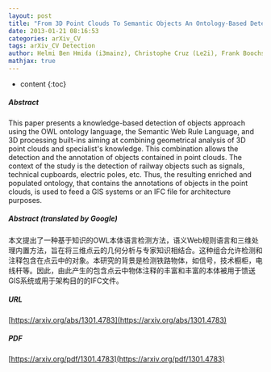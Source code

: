 ```yaml
---
layout: post
title: "From 3D Point Clouds To Semantic Objects An Ontology-Based Detection Approach"
date: 2013-01-21 08:16:53
categories: arXiv_CV
tags: arXiv_CV Detection
author: Helmi Ben Hmida (i3mainz), Christophe Cruz (Le2i), Frank Boochs (i3mainz), Christophe Nicolle (Le2i)
mathjax: true
---
```


* content
{:toc}

##### Abstract
This paper presents a knowledge-based detection of objects approach using the OWL ontology language, the Semantic Web Rule Language, and 3D processing built-ins aiming at combining geometrical analysis of 3D point clouds and specialist's knowledge. This combination allows the detection and the annotation of objects contained in point clouds. The context of the study is the detection of railway objects such as signals, technical cupboards, electric poles, etc. Thus, the resulting enriched and populated ontology, that contains the annotations of objects in the point clouds, is used to feed a GIS systems or an IFC file for architecture purposes.

##### Abstract (translated by Google)
本文提出了一种基于知识的OWL本体语言检测方法，语义Web规则语言和三维处理内置方法，旨在将三维点云的几何分析与专家知识相结合。这种组合允许检测和注释包含在点云中的对象。本研究的背景是检测铁路物体，如信号，技术橱柜，电线杆等。因此，由此产生的包含点云中物体注释的丰富和丰富的本体被用于馈送GIS系统或用于架构目的的IFC文件。

##### URL
[https://arxiv.org/abs/1301.4783](https://arxiv.org/abs/1301.4783)

##### PDF
[https://arxiv.org/pdf/1301.4783](https://arxiv.org/pdf/1301.4783)

